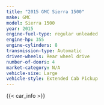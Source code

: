 ```yaml
---
title: "2015 GMC Sierra 1500"
make: GMC
model: Sierra 1500
year: 2015
engine-fuel-type: regular unleaded
engine-hp: 355
engine-cylinders: 8
transmission-type: Automatic
driven-wheels: Rear wheel drive
number-of-doors: 4
market-category: N/A
vehicle-size: Large
vehicle-style: Extended Cab Pickup
---
```


{{< car_info >}}
